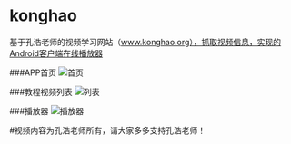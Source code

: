 # konghao
基于孔浩老师的视频学习网站（www.konghao.org），抓取视频信息，实现的Android客户端在线播放器

###APP首页
![首页](https://github.com/liuyke/konghao/blob/master/index.jpg)

###教程视频列表
![列表](https://github.com/liuyke/konghao/blob/master/videos.jpg)

###播放器
![播放器](https://github.com/liuyke/konghao/blob/master/player.jpg)

#视频内容为孔浩老师所有，请大家多多支持孔浩老师！
